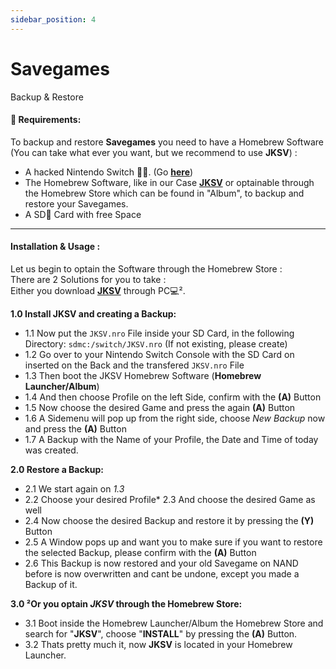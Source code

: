 ```yaml
---
sidebar_position: 4
---
```


# Savegames

Backup & Restore

#### 🏁 **Requirements**:  

To backup and restore **Savegames** you need to have a Homebrew Software (You can take what ever you want, but we recommend to use **JKSV**) :

* A hacked Nintendo Switch 🏴‍☠️. (Go **[here](https://gitlab.com/easyhacking/switch)**)
* The Homebrew Software, like in our Case ****[JKSV](https://github.com/J-D-K/JKSV)**** or optainable through the Homebrew Store which can be found in "Album", to backup and restore your Savegames.
* A SD💾 Card with free Space

___
#### **Installation & Usage** :

Let us begin to optain the Software through the Homebrew Store :  
There are 2 Solutions for you to take :  
Either you download ****[JKSV](https://github.com/J-D-K/JKSV)**** through PC💻².

**1.0 Install JKSV and creating a Backup:**  

* 1.1 Now put the ```JKSV.nro``` File inside your SD Card, in the following Directory: ```sdmc:/switch/JKSV.nro``` (If not existing, please create)
* 1.2 Go over to your Nintendo Switch Console with the SD Card on inserted on the Back and the transfered ```JKSV.nro``` File
* 1.3 Then boot the JKSV Homebrew Software (**Homebrew Launcher/Album**)
* 1.4 And then choose Profile on the left Side, confirm with the **(A)** Button
* 1.5 Now choose the desired Game and press the again **(A)** Button
* 1.6 A Sidemenu will pop up from the right side, choose *New Backup* now and press the **(A)** Button
* 1.7 A Backup with the Name of your Profile, the Date and Time of today was created.
	
**2.0 Restore a Backup:**
* 2.1 We start again on *1.3*
* 2.2 Choose your desired Profile* 2.3 And choose the desired Game as well
* 2.4 Now choose the desired Backup and restore it by pressing the **(Y)** Button
* 2.5 A Window pops up and want you to make sure if you want to restore the selected Backup, please confirm with the **(A)** Button
* 2.6 This Backup is now restored and your old Savegame on NAND before is now overwritten and cant be undone, except you made a Backup of it.

**3.0 ²Or you optain *JKSV* through the Homebrew Store:**
* 3.1 Boot inside the Homebrew Launcher/Album the Homebrew Store and search for "**JKSV**", choose "**INSTALL**" by pressing the **(A)** Button.
* 3.2 Thats pretty much it, now **JKSV** is located in your Homebrew Launcher.